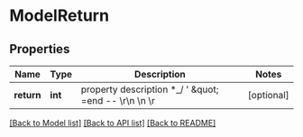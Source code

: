 # ModelReturn

## Properties
Name | Type | Description | Notes
------------ | ------------- | ------------- | -------------
**return** | **int** | property description  *_/ &#39; \&quot; &#x3D;end -- \\r\\n \\n \\r | [optional] 

[[Back to Model list]](../../README.md#documentation-for-models) [[Back to API list]](../../README.md#documentation-for-api-endpoints) [[Back to README]](../../README.md)


